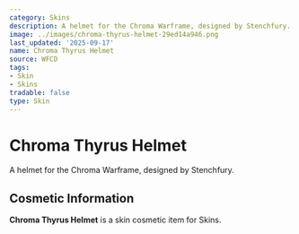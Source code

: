 ```yaml
---
category: Skins
description: A helmet for the Chroma Warframe, designed by Stenchfury.
image: ../images/chroma-thyrus-helmet-29ed14a946.png
last_updated: '2025-09-17'
name: Chroma Thyrus Helmet
source: WFCD
tags:
- Skin
- Skins
tradable: false
type: Skin
---
```


# Chroma Thyrus Helmet

A helmet for the Chroma Warframe, designed by Stenchfury.

## Cosmetic Information

**Chroma Thyrus Helmet** is a skin cosmetic item for Skins.

